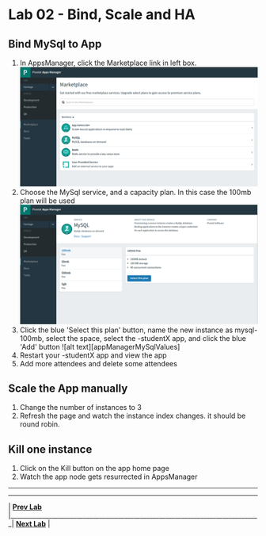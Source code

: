 [vsCodeStartupCs]: img/vsCodeStartupCs.png " "
[appManagerMarketplace]: img/appManagerMarketplace.png " "
[appManagerMySql]: img/appManagerMySql.png " "
[vsCodeManifest]: img/vsCodeManifest.png " "

# Lab 02 - Bind, Scale and HA

## Bind MySql to App
1. In AppsManager, click the Marketplace link in left box.
![alt text][appManagerMarketplace]
2. Choose the MySql service, and a capacity plan. In this case the 100mb plan will be used
![alt text][appManagerMySql]
3. Click the blue 'Select this plan' button, name the new instance as mysql-100mb, select the <STUDENT-X> space, select the <dotnetappName>-studentX app, and click the blue 'Add' button
![alt text][appManagerMySqlValues]
4. Restart your <dotnetappName>-studentX app and view the app
5. Add more attendees and delete some attendees

## Scale the App manually
1. Change the number of instances to 3
2. Refresh the page and watch the instance index changes. it should be round robin.

## Kill one instance
1. Click on the Kill button on the app home page
2. Watch the app node gets resurrected in AppsManager


___

___
| **[Prev Lab](../Lab-01/README.md)** |_______________________________________________________________________________| **[Next Lab](../README.md)** |
